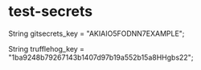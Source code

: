 # test-secrets

String gitsecrets_key = "AKIAIO5FODNN7EXAMPLE";

String trufflehog_key = "1ba9248b79267143b1407d97b19a552b15a8HHgbs22";
